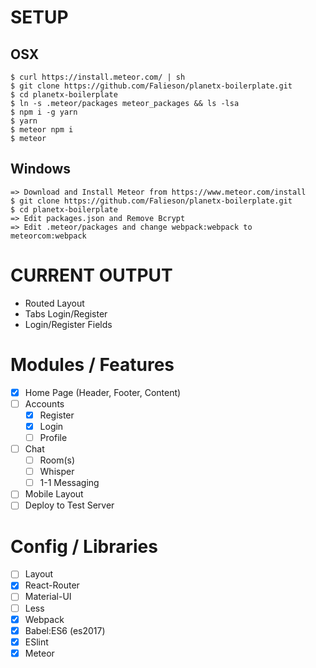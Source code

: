 # SETUP #
## OSX ##
```
$ curl https://install.meteor.com/ | sh
$ git clone https://github.com/Falieson/planetx-boilerplate.git
$ cd planetx-boilerplate
$ ln -s .meteor/packages meteor_packages && ls -lsa
$ npm i -g yarn
$ yarn
$ meteor npm i
$ meteor
```
## Windows ##
```
=> Download and Install Meteor from https://www.meteor.com/install
$ git clone https://github.com/Falieson/planetx-boilerplate.git
$ cd planetx-boilerplate
=> Edit packages.json and Remove Bcrypt
=> Edit .meteor/packages and change webpack:webpack to meteorcom:webpack
```

# CURRENT OUTPUT #
- Routed Layout
- Tabs Login/Register
- Login/Register Fields


# Modules / Features #
- [x] Home Page (Header, Footer, Content)
- [ ] Accounts
  - [x] Register
  - [x] Login
  - [ ] Profile
- [ ] Chat
  - [ ] Room(s)
  - [ ] Whisper
  - [ ] 1-1 Messaging
- [ ] Mobile Layout
- [ ] Deploy to Test Server

# Config / Libraries #
- [ ] Layout
- [x] React-Router
- [ ] Material-UI
- [ ] Less
- [x] Webpack
- [x] Babel:ES6 (es2017)
- [x] ESlint
- [x] Meteor
